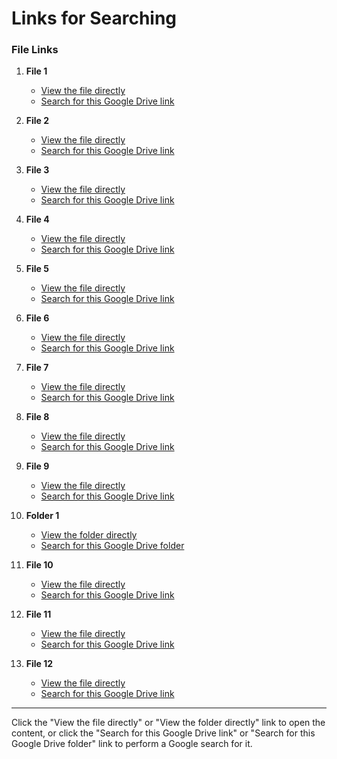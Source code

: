 # Links for Searching

### File Links

1. **File 1**
   - [View the file directly](https://drive.google.com/file/d/1lywMBXN9ciWKrEtEcUPr_gnj2FlGM_o8/view?usp=drivesdk)
   - [Search for this Google Drive link](https://www.google.com/search?q=https://drive.google.com/file/d/1lywMBXN9ciWKrEtEcUPr_gnj2FlGM_o8/view?usp=drivesdk)

2. **File 2**
   - [View the file directly](https://drive.google.com/file/d/13YyYD9386UQsaQG6yw6sMcy69M8C1pv1/view?usp=drivesdk)
   - [Search for this Google Drive link](https://www.google.com/search?q=https://drive.google.com/file/d/13YyYD9386UQsaQG6yw6sMcy69M8C1pv1/view?usp=drivesdk)

3. **File 3**
   - [View the file directly](https://drive.google.com/file/d/1_JHGXRn76DLOrTKY57aRyTFDWrD2q9QS/view?usp=drivesdk)
   - [Search for this Google Drive link](https://www.google.com/search?q=https://drive.google.com/file/d/1_JHGXRn76DLOrTKY57aRyTFDWrD2q9QS/view?usp=drivesdk)

4. **File 4**
   - [View the file directly](https://drive.google.com/file/d/1nCFfYj_la0UXL4DtTGscU-JA8W5mJkkL/view?usp=drivesdk)
   - [Search for this Google Drive link](https://www.google.com/search?q=https://drive.google.com/file/d/1nCFfYj_la0UXL4DtTGscU-JA8W5mJkkL/view?usp=drivesdk)

5. **File 5**
   - [View the file directly](https://drive.google.com/file/d/1sJzCjS2wAspHIzmoaEk73POpe_rVzz7E/view?usp=drivesdk)
   - [Search for this Google Drive link](https://www.google.com/search?q=https://drive.google.com/file/d/1sJzCjS2wAspHIzmoaEk73POpe_rVzz7E/view?usp=drivesdk)

6. **File 6**
   - [View the file directly](https://drive.google.com/file/d/1-Fi9f1jnoqU1NeScg-Rch5xkH-UhN_AL/view?usp=drivesdk)
   - [Search for this Google Drive link](https://www.google.com/search?q=https://drive.google.com/file/d/1-Fi9f1jnoqU1NeScg-Rch5xkH-UhN_AL/view?usp=drivesdk)

7. **File 7**
   - [View the file directly](https://drive.google.com/file/d/16zFCz-Wg8W-49wqji54Dhjjum3xA60G_/view?usp=drivesdk)
   - [Search for this Google Drive link](https://www.google.com/search?q=https://drive.google.com/file/d/16zFCz-Wg8W-49wqji54Dhjjum3xA60G_/view?usp=drivesdk)

8. **File 8**
   - [View the file directly](https://drive.google.com/file/d/1dXK1k5riaYfC-HQXyCKLx9NvhSZLqhVb/view?usp=drivesdk)
   - [Search for this Google Drive link](https://www.google.com/search?q=https://drive.google.com/file/d/1dXK1k5riaYfC-HQXyCKLx9NvhSZLqhVb/view?usp=drivesdk)

9. **File 9**
   - [View the file directly](https://drive.google.com/file/d/1XdI82DQyGI52Ydx7o-mTxn-SlYiCkZSN/view?usp=drivesdk)
   - [Search for this Google Drive link](https://www.google.com/search?q=https://drive.google.com/file/d/1XdI82DQyGI52Ydx7o-mTxn-SlYiCkZSN/view?usp=drivesdk)

10. **Folder 1**
    - [View the folder directly](https://drive.google.com/drive/folders/1nYaS3ZcGqsZquidOACu5d-OReOJg17lR)
    - [Search for this Google Drive folder](https://www.google.com/search?q=https://drive.google.com/drive/folders/1nYaS3ZcGqsZquidOACu5d-OReOJg17lR)

11. **File 10**
    - [View the file directly](https://drive.google.com/file/d/16Y676APKqD-v0mK0nDOH6778sAMpdSPt/view?usp=drivesdk)
    - [Search for this Google Drive link](https://www.google.com/search?q=https://drive.google.com/file/d/16Y676APKqD-v0mK0nDOH6778sAMpdSPt/view?usp=drivesdk)

12. **File 11**
    - [View the file directly](https://drive.google.com/file/d/1pzcbVs9xYlE429MMw6KIZRXF0ftTgxhM/view?usp=drivesdk)
    - [Search for this Google Drive link](https://www.google.com/search?q=https://drive.google.com/file/d/1pzcbVs9xYlE429MMw6KIZRXF0ftTgxhM/view?usp=drivesdk)

13. **File 12**
    - [View the file directly](https://drive.google.com/file/d/1LlC4tWcs2oYy8oEVO5HqFLhiz1NQ1vge/view?usp=drivesdk)
    - [Search for this Google Drive link](https://www.google.com/search?q=https://drive.google.com/file/d/1LlC4tWcs2oYy8oEVO5HqFLhiz1NQ1vge/view?usp=drivesdk)

---

Click the "View the file directly" or "View the folder directly" link to open the content, or click the "Search for this Google Drive link" or "Search for this Google Drive folder" link to perform a Google search for it.
